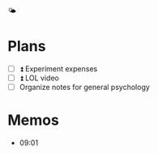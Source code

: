 🌤️

# Plans

- [ ] ⏫ Experiment expenses
- [ ] ⏫ LOL video
- [ ] Organize notes for general psychology

# Memos

- 09:01 